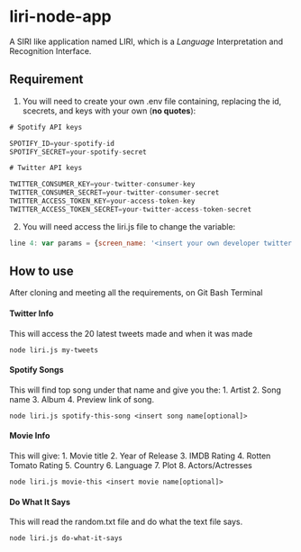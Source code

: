 # liri-node-app
A SIRI like application named LIRI, which is a _Language_ Interpretation and Recognition Interface.

## Requirement
1. You will need to create your own .env file containing, replacing the id, scecrets, and keys with your own (**no quotes**):

```js
# Spotify API keys

SPOTIFY_ID=your-spotify-id
SPOTIFY_SECRET=your-spotify-secret

# Twitter API keys

TWITTER_CONSUMER_KEY=your-twitter-consumer-key
TWITTER_CONSUMER_SECRET=your-twitter-consumer-secret
TWITTER_ACCESS_TOKEN_KEY=your-access-token-key
TWITTER_ACCESS_TOKEN_SECRET=your-twitter-access-token-secret

```

2. You will need access the liri.js file to change the variable:

```js
line 4: var params = {screen_name: '<insert your own developer twitter screen name>'};
```

## How to use
After cloning and meeting all the requirements, on Git Bash Terminal

#### Twitter Info
This will access the 20 latest tweets made and when it was made
```
node liri.js my-tweets
```
#### Spotify Songs
This will find top song under that name and give you the:
	1. Artist
	2. Song name
	3. Album
	4. Preview link of song.
```
node liri.js spotify-this-song <insert song name[optional]>
```
#### Movie Info
This will give:
	1. Movie title
	2. Year of Release
	3. IMDB Rating
	4. Rotten Tomato Rating
	5. Country
	6. Language
	7. Plot
	8. Actors/Actresses
```
node liri.js movie-this <insert movie name[optional]>
```
#### Do What It Says
This will read the random.txt file and do what the text file says.
```
node liri.js do-what-it-says
```